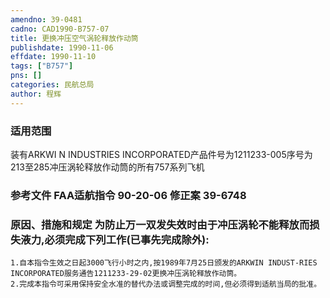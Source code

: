 ```yaml
---
amendno: 39-0481  
cadno: CAD1990-B757-07  
title: 更换冲压空气涡轮释放作动筒  
publishdate: 1990-11-06  
effdate: 1990-11-10  
tags: ["B757"]  
pns: []  
categories: 民航总局  
author: 程辉  
---
```

  
### 适用范围  
装有ARKWI N INDUSTRIES INCORPORATED产品件号为1211233-005序号为213至285冲压涡轮释放作动筒的所有757系列飞机  
  
<!--more-->  
### 参考文件    FAA适航指令 90-20-06 修正案 39-6748  
  
### 原因、措施和规定     为防止万一双发失效时由于冲压涡轮不能释放而损失液力,必须完成下列工作(已事先完成除外):  
    1.自本指令生效之日起3000飞行小时之内,按1989年7月25日颁发的ARKWIN INDUST-RIES INCORPORATED服务通告1211233-29-02更换冲压涡轮释放作动筒。  
    2.完成本指令可采用保持安全水准的替代办法或调整完成的时间,但必须得到适航当局的批准。  
  

